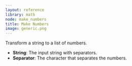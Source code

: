 ```yaml
---
layout: reference
library: math
node: make_numbers
title: Make Numbers
image: generic.png
---
```

Transform a string to a list of numbers.

* **String**: The input string with separators.
* **Separator**: The character that separates the numbers.
